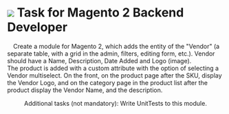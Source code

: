#  ![](../blob/main/app/code/Elogic/Vendors/view/adminhtml/web/img/logo.svg) Task for Magento 2 Backend Developer
&emsp;Create a module for Magento 2, which adds the entity of the "Vendor" (a separate
table, with a grid in the admin, filters, editing form, etc.). Vendor should have a Name,
Description, Date Added and Logo (image).  
The product is added with a custom attribute with the option of selecting a Vendor
multiselect. On the front, on the product page after the SKU, display the Vendor Logo,
and on the category page in the product list after the product display the Vendor Name,
and the description.  
<p align=center>Additional tasks (not mandatory): Write UnitTests to this module.</p>
